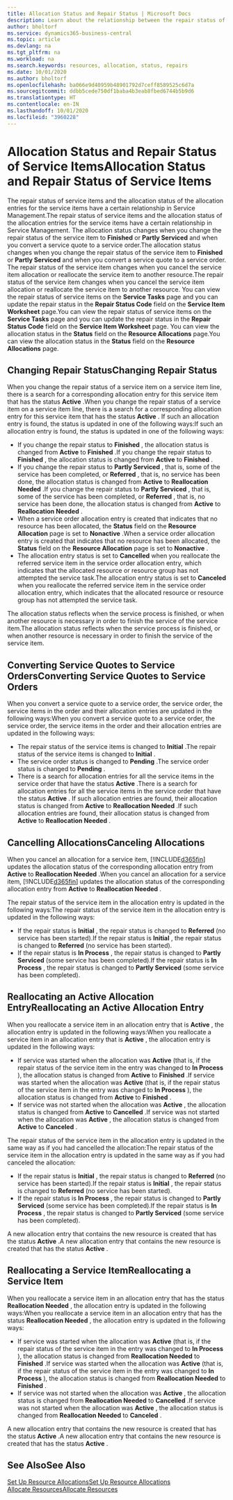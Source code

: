```yaml
---
title: Allocation Status and Repair Status | Microsoft Docs
description: Learn about the relationship between the repair status of service items and the allocation status of the allocation entries for them.
author: bholtorf
ms.service: dynamics365-business-central
ms.topic: article
ms.devlang: na
ms.tgt_pltfrm: na
ms.workload: na
ms.search.keywords: resources, allocation, status, repairs
ms.date: 10/01/2020
ms.author: bholtorf
ms.openlocfilehash: ba066e9d40959b48901792d7ceff8589525c6d7a
ms.sourcegitcommit: ddbb5cede750df1baba4b3eab8fbed6744b5b9d6
ms.translationtype: HT
ms.contentlocale: en-IN
ms.lasthandoff: 10/01/2020
ms.locfileid: "3960228"
---
```

# <a name="allocation-status-and-repair-status-of-service-items"></a><span data-ttu-id="d4d5e-103">Allocation Status and Repair Status of Service Items</span><span class="sxs-lookup"><span data-stu-id="d4d5e-103">Allocation Status and Repair Status of Service Items</span></span>
<span data-ttu-id="d4d5e-104">The repair status of service items and the allocation status of the allocation entries for the service items have a certain relationship in Service Management.</span><span class="sxs-lookup"><span data-stu-id="d4d5e-104">The repair status of service items and the allocation status of the allocation entries for the service items have a certain relationship in Service Management.</span></span> <span data-ttu-id="d4d5e-105">The allocation status changes when you change the repair status of the service item to **Finished** or **Partly Serviced** and when you convert a service quote to a service order.</span><span class="sxs-lookup"><span data-stu-id="d4d5e-105">The allocation status changes when you change the repair status of the service item to **Finished** or **Partly Serviced** and when you convert a service quote to a service order.</span></span> <span data-ttu-id="d4d5e-106">The repair status of the service item changes when you cancel the service item allocation or reallocate the service item to another resource.</span><span class="sxs-lookup"><span data-stu-id="d4d5e-106">The repair status of the service item changes when you cancel the service item allocation or reallocate the service item to another resource.</span></span> <span data-ttu-id="d4d5e-107">You can view the repair status of service items on the **Service Tasks** page and you can update the repair status in the **Repair Status Code** field on the **Service Item Worksheet** page.</span><span class="sxs-lookup"><span data-stu-id="d4d5e-107">You can view the repair status of service items on the **Service Tasks** page and you can update the repair status in the **Repair Status Code** field on the **Service Item Worksheet** page.</span></span> <span data-ttu-id="d4d5e-108">You can view the allocation status in the **Status** field on the **Resource Allocations** page.</span><span class="sxs-lookup"><span data-stu-id="d4d5e-108">You can view the allocation status in the **Status** field on the **Resource Allocations** page.</span></span>  
  
## <a name="changing-repair-status"></a><span data-ttu-id="d4d5e-109">Changing Repair Status</span><span class="sxs-lookup"><span data-stu-id="d4d5e-109">Changing Repair Status</span></span>  
<span data-ttu-id="d4d5e-110">When you change the repair status of a service item on a service item line, there is a search for a corresponding allocation entry for this service item that has the status **Active** .</span><span class="sxs-lookup"><span data-stu-id="d4d5e-110">When you change the repair status of a service item on a service item line, there is a search for a corresponding allocation entry for this service item that has the status **Active** .</span></span> <span data-ttu-id="d4d5e-111">If such an allocation entry is found, the status is updated in one of the following ways:</span><span class="sxs-lookup"><span data-stu-id="d4d5e-111">If such an allocation entry is found, the status is updated in one of the following ways:</span></span>  
  
* <span data-ttu-id="d4d5e-112">If you change the repair status to **Finished** , the allocation status is changed from **Active** to **Finished** .</span><span class="sxs-lookup"><span data-stu-id="d4d5e-112">If you change the repair status to **Finished** , the allocation status is changed from **Active** to **Finished** .</span></span>  
* <span data-ttu-id="d4d5e-113">If you change the repair status to **Partly Serviced** , that is, some of the service has been completed, or **Referred** , that is, no service has been done, the allocation status is changed from **Active** to **Reallocation Needed** .</span><span class="sxs-lookup"><span data-stu-id="d4d5e-113">If you change the repair status to **Partly Serviced** , that is, some of the service has been completed, or **Referred** , that is, no service has been done, the allocation status is changed from **Active** to **Reallocation Needed** .</span></span>  
* <span data-ttu-id="d4d5e-114">When a service order allocation entry is created that indicates that no resource has been allocated, the **Status** field on the **Resource Allocation** page is set to **Nonactive** .</span><span class="sxs-lookup"><span data-stu-id="d4d5e-114">When a service order allocation entry is created that indicates that no resource has been allocated, the **Status** field on the **Resource Allocation** page is set to **Nonactive** .</span></span>  
* <span data-ttu-id="d4d5e-115">The allocation entry status is set to **Cancelled** when you reallocate the referred service item in the service order allocation entry, which indicates that the allocated resource or resource group has not attempted the service task.</span><span class="sxs-lookup"><span data-stu-id="d4d5e-115">The allocation entry status is set to **Canceled** when you reallocate the referred service item in the service order allocation entry, which indicates that the allocated resource or resource group has not attempted the service task.</span></span>  
  
<span data-ttu-id="d4d5e-116">The allocation status reflects when the service process is finished, or when another resource is necessary in order to finish the service of the service item.</span><span class="sxs-lookup"><span data-stu-id="d4d5e-116">The allocation status reflects when the service process is finished, or when another resource is necessary in order to finish the service of the service item.</span></span>  
  
## <a name="converting-service-quotes-to-service-orders"></a><span data-ttu-id="d4d5e-117">Converting Service Quotes to Service Orders</span><span class="sxs-lookup"><span data-stu-id="d4d5e-117">Converting Service Quotes to Service Orders</span></span>  
<span data-ttu-id="d4d5e-118">When you convert a service quote to a service order, the service order, the service items in the order and their allocation entries are updated in the following ways:</span><span class="sxs-lookup"><span data-stu-id="d4d5e-118">When you convert a service quote to a service order, the service order, the service items in the order and their allocation entries are updated in the following ways:</span></span>  
  
* <span data-ttu-id="d4d5e-119">The repair status of the service items is changed to **Initial** .</span><span class="sxs-lookup"><span data-stu-id="d4d5e-119">The repair status of the service items is changed to **Initial** .</span></span>  
* <span data-ttu-id="d4d5e-120">The service order status is changed to **Pending** .</span><span class="sxs-lookup"><span data-stu-id="d4d5e-120">The service order status is changed to **Pending** .</span></span>  
* <span data-ttu-id="d4d5e-121">There is a search for allocation entries for all the service items in the service order that have the status **Active** .</span><span class="sxs-lookup"><span data-stu-id="d4d5e-121">There is a search for allocation entries for all the service items in the service order that have the status **Active** .</span></span> <span data-ttu-id="d4d5e-122">If such allocation entries are found, their allocation status is changed from **Active** to **Reallocation Needed** .</span><span class="sxs-lookup"><span data-stu-id="d4d5e-122">If such allocation entries are found, their allocation status is changed from **Active** to **Reallocation Needed** .</span></span>  
  
## <a name="canceling-allocations"></a><span data-ttu-id="d4d5e-123">Cancelling Allocations</span><span class="sxs-lookup"><span data-stu-id="d4d5e-123">Canceling Allocations</span></span>  
<span data-ttu-id="d4d5e-124">When you cancel an allocation for a service item, [!INCLUDE[d365fin](includes/d365fin_md.md)] updates the allocation status of the corresponding allocation entry from **Active** to **Reallocation Needed** .</span><span class="sxs-lookup"><span data-stu-id="d4d5e-124">When you cancel an allocation for a service item, [!INCLUDE[d365fin](includes/d365fin_md.md)] updates the allocation status of the corresponding allocation entry from **Active** to **Reallocation Needed** .</span></span>

<span data-ttu-id="d4d5e-125">The repair status of the service item in the allocation entry is updated in the following ways:</span><span class="sxs-lookup"><span data-stu-id="d4d5e-125">The repair status of the service item in the allocation entry is updated in the following ways:</span></span>  
  
* <span data-ttu-id="d4d5e-126">If the repair status is **Initial** , the repair status is changed to **Referred** (no service has been started).</span><span class="sxs-lookup"><span data-stu-id="d4d5e-126">If the repair status is **Initial** , the repair status is changed to **Referred** (no service has been started).</span></span>  
* <span data-ttu-id="d4d5e-127">If the repair status is **In Process** , the repair status is changed to **Partly Serviced** (some service has been completed).</span><span class="sxs-lookup"><span data-stu-id="d4d5e-127">If the repair status is **In Process** , the repair status is changed to **Partly Serviced** (some service has been completed).</span></span>  
  
## <a name="reallocating-an-active-allocation-entry"></a><span data-ttu-id="d4d5e-128">Reallocating an Active Allocation Entry</span><span class="sxs-lookup"><span data-stu-id="d4d5e-128">Reallocating an Active Allocation Entry</span></span>  
<span data-ttu-id="d4d5e-129">When you reallocate a service item in an allocation entry that is **Active** , the allocation entry is updated in the following ways:</span><span class="sxs-lookup"><span data-stu-id="d4d5e-129">When you reallocate a service item in an allocation entry that is **Active** , the allocation entry is updated in the following ways:</span></span>  
  
* <span data-ttu-id="d4d5e-130">If service was started when the allocation was **Active** (that is, if the repair status of the service item in the entry was changed to **In Process** ), the allocation status is changed from **Active** to **Finished** .</span><span class="sxs-lookup"><span data-stu-id="d4d5e-130">If service was started when the allocation was **Active** (that is, if the repair status of the service item in the entry was changed to **In Process** ), the allocation status is changed from **Active** to **Finished** .</span></span>  
* <span data-ttu-id="d4d5e-131">If service was not started when the allocation was **Active** , the allocation status is changed from **Active** to **Cancelled** .</span><span class="sxs-lookup"><span data-stu-id="d4d5e-131">If service was not started when the allocation was **Active** , the allocation status is changed from **Active** to **Canceled** .</span></span>  
  
<span data-ttu-id="d4d5e-132">The repair status of the service item in the allocation entry is updated in the same way as if you had cancelled the allocation:</span><span class="sxs-lookup"><span data-stu-id="d4d5e-132">The repair status of the service item in the allocation entry is updated in the same way as if you had canceled the allocation:</span></span>  
  
* <span data-ttu-id="d4d5e-133">If the repair status is **Initial** , the repair status is changed to **Referred** (no service has been started).</span><span class="sxs-lookup"><span data-stu-id="d4d5e-133">If the repair status is **Initial** , the repair status is changed to **Referred** (no service has been started).</span></span>  
* <span data-ttu-id="d4d5e-134">If the repair status is **In Process** , the repair status is changed to **Partly Serviced** (some service has been completed).</span><span class="sxs-lookup"><span data-stu-id="d4d5e-134">If the repair status is **In Process** , the repair status is changed to **Partly Serviced** (some service has been completed).</span></span>  
  
<span data-ttu-id="d4d5e-135">A new allocation entry that contains the new resource is created that has the status **Active** .</span><span class="sxs-lookup"><span data-stu-id="d4d5e-135">A new allocation entry that contains the new resource is created that has the status **Active** .</span></span>  
  
## <a name="reallocating-a-service-item"></a><span data-ttu-id="d4d5e-136">Reallocating a Service Item</span><span class="sxs-lookup"><span data-stu-id="d4d5e-136">Reallocating a Service Item</span></span>  
<span data-ttu-id="d4d5e-137">When you reallocate a service item in an allocation entry that has the status **Reallocation Needed** , the allocation entry is updated in the following ways:</span><span class="sxs-lookup"><span data-stu-id="d4d5e-137">When you reallocate a service item in an allocation entry that has the status **Reallocation Needed** , the allocation entry is updated in the following ways:</span></span>  
  
* <span data-ttu-id="d4d5e-138">If service was started when the allocation was **Active** (that is, if the repair status of the service item in the entry was changed to **In Process** ), the allocation status is changed from **Reallocation Needed** to **Finished** .</span><span class="sxs-lookup"><span data-stu-id="d4d5e-138">If service was started when the allocation was **Active** (that is, if the repair status of the service item in the entry was changed to **In Process** ), the allocation status is changed from **Reallocation Needed** to **Finished** .</span></span>  
* <span data-ttu-id="d4d5e-139">If service was not started when the allocation was **Active** , the allocation status is changed from **Reallocation Needed** to **Cancelled** .</span><span class="sxs-lookup"><span data-stu-id="d4d5e-139">If service was not started when the allocation was **Active** , the allocation status is changed from **Reallocation Needed** to **Canceled** .</span></span>  
  
<span data-ttu-id="d4d5e-140">A new allocation entry that contains the new resource is created that has the status **Active** .</span><span class="sxs-lookup"><span data-stu-id="d4d5e-140">A new allocation entry that contains the new resource is created that has the status **Active** .</span></span>  
  
## <a name="see-also"></a><span data-ttu-id="d4d5e-141">See Also</span><span class="sxs-lookup"><span data-stu-id="d4d5e-141">See Also</span></span>  
[<span data-ttu-id="d4d5e-142">Set Up Resource Allocations</span><span class="sxs-lookup"><span data-stu-id="d4d5e-142">Set Up Resource Allocations</span></span>](service-how-setup-resource-allocation.md)  
[<span data-ttu-id="d4d5e-143">Allocate Resources</span><span class="sxs-lookup"><span data-stu-id="d4d5e-143">Allocate Resources</span></span>](service-how-to-allocate-resources.md)  

